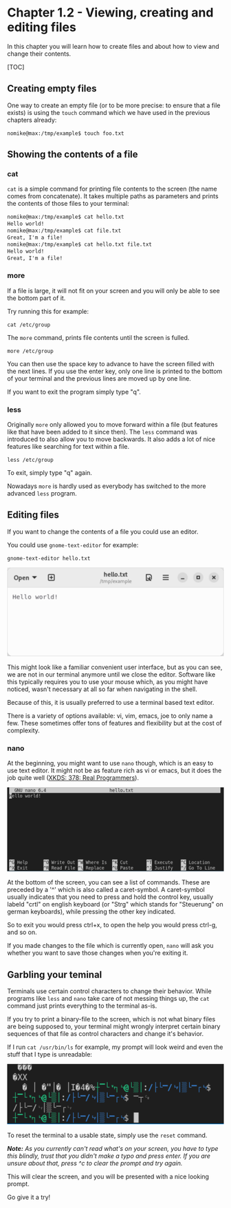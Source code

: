 # Chapter 1.2 - Viewing, creating and editing files

In this chapter you will learn how to create files and about how to view and change their contents.

[TOC]

## Creating empty files

One way to create an empty file (or to be more precise: to ensure that a file exists) is using the `touch` command which we have used in the previous chapters already:

```plaintext
nomike@max:/tmp/example$ touch foo.txt
```

## Showing the contents of a file

### cat

`cat` is a simple command for printing file contents to the screen (the name comes from concatenate). It takes multiple paths as parameters and prints the contents of those files to your terminal:

```plaintext
nomike@max:/tmp/example$ cat hello.txt 
Hello world!
nomike@max:/tmp/example$ cat file.txt 
Great, I'm a file!
nomike@max:/tmp/example$ cat hello.txt file.txt 
Hello world!
Great, I'm a file!
```

### more
If a file is large, it will not fit on your screen and you will only be able to see the bottom part of it.

Try running this for example:

```plaintext
cat /etc/group
```

The `more` command, prints file contents until the screen is fulled.

```plaintext
more /etc/group
```

You can then use the space key to advance to have the screen filled with the next lines. If you use the enter key, only one line is printed to the bottom of your terminal and the previous lines are moved up by one line.

If you want to exit the program simply type "q".

### less

Originally `more` only allowed you to move forward within a file (but features like that have been added to it since then).
The `less` command was introduced to also allow you to move backwards. It also adds a lot of nice features like searching for text within a file.

```plaintext
less /etc/group
```

To exit, simply type "q" again.

Nowadays `more` is hardly used as everybody has switched to the more advanced `less` program.

## Editing files

If you want to change the contents of a file you could use an editor.

You could use `gnome-text-editor` for example:

```plaintext
gnome-text-editor hello.txt
```
![gnome-text-editor](.res/gnome-text-editor.png)

This might look like a familiar convenient user interface, but as you can see, we are not in our terminal anymore until we close the editor. Software like this typically requires you to use your mouse which, as you might have noticed, wasn't necessary at all so far when navigating in the shell.

Because of this, it is usually preferred to use a terminal based text editor.

There is a variety of options available: vi, vim, emacs, joe to only name a few. These sometimes offer tons of features and flexibility but at the cost of complexity.

### nano

At the beginning, you might want to use `nano` though, which is an easy to use text editor. It might not be as feature rich as vi or emacs, but it does the job quite well ([XKDS: 378: Real Programmers](https://www.explainxkcd.com/wiki/index.php/378:_Real_Programmers)).

![nano](.res/nano.png)

At the bottom of the screen, you can see a list of commands. These are preceded by a '^' which is also called a caret-symbol. A caret-symbol usually indicates that you need to press and hold the control key, usually labeld "crtl" on english keyboard (or "Strg" which stands for "Steuerung" on german keyboards), while pressing the other key indicated.

So to exit you would press ctrl+x, to open the help you would press ctrl-g, and so on.

If you made changes to the file which is currently open, `nano` will ask you whether you want to save those changes when you're exiting it.

## Garbling your teminal

Terminals use certain control characters to change their behavior. While programs like `less` and `nano` take care of not messing things up, the `cat` command just prints everything to the terminal as-is.

If you try to print a binary-file to the screen, which is not what binary files are being supposed to, your terminal might wrongly interpret certain binary sequences of that file as control characters and change it's behavior.

If I run `cat /usr/bin/ls` for example, my prompt will look weird and even the stuff that I type is unreadable:

![garbled terminal](.res/garbage.png)

To reset the terminal to a usable state, simply use the `reset` command.

***Note:** As you currently can't read what's on your screen, you have to type this blindly, trust that you didn't make a typo and press enter. If you are unsure about that, press ^c to clear the prompt and try again.*

This will clear the screen, and you will be presented with a nice looking prompt.

Go give it a try!
